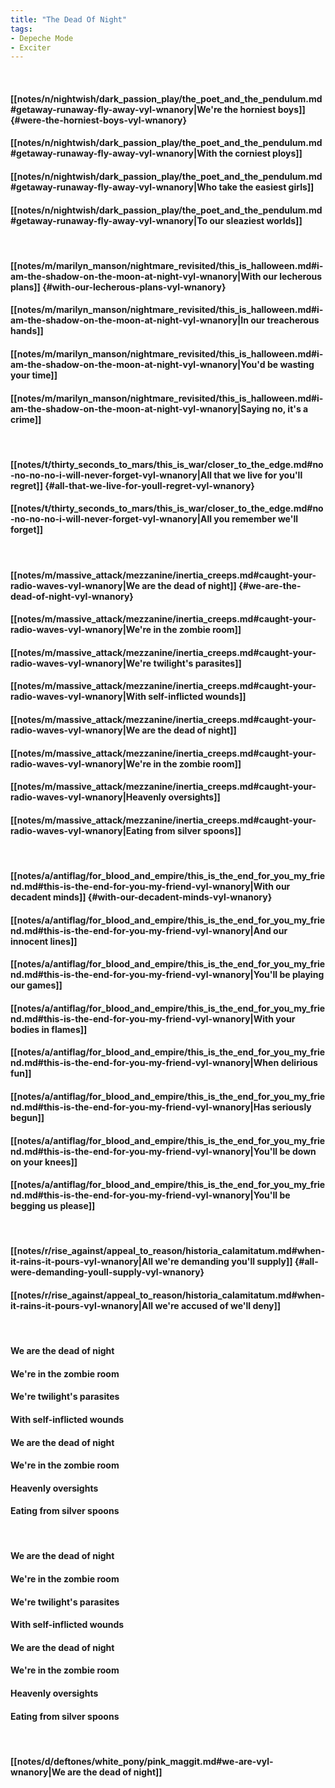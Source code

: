 ```yaml
---
title: "The Dead Of Night"
tags:
- Depeche Mode
- Exciter
---
```

&nbsp;
#### [[notes/n/nightwish/dark_passion_play/the_poet_and_the_pendulum.md#getaway-runaway-fly-away-vyl-wnanory|We're the horniest boys]] {#were-the-horniest-boys-vyl-wnanory}
#### [[notes/n/nightwish/dark_passion_play/the_poet_and_the_pendulum.md#getaway-runaway-fly-away-vyl-wnanory|With the corniest ploys]]
#### [[notes/n/nightwish/dark_passion_play/the_poet_and_the_pendulum.md#getaway-runaway-fly-away-vyl-wnanory|Who take the easiest girls]]
#### [[notes/n/nightwish/dark_passion_play/the_poet_and_the_pendulum.md#getaway-runaway-fly-away-vyl-wnanory|To our sleaziest worlds]]
&nbsp;
#### [[notes/m/marilyn_manson/nightmare_revisited/this_is_halloween.md#i-am-the-shadow-on-the-moon-at-night-vyl-wnanory|With our lecherous plans]] {#with-our-lecherous-plans-vyl-wnanory}
#### [[notes/m/marilyn_manson/nightmare_revisited/this_is_halloween.md#i-am-the-shadow-on-the-moon-at-night-vyl-wnanory|In our treacherous hands]]
#### [[notes/m/marilyn_manson/nightmare_revisited/this_is_halloween.md#i-am-the-shadow-on-the-moon-at-night-vyl-wnanory|You'd be wasting your time]]
#### [[notes/m/marilyn_manson/nightmare_revisited/this_is_halloween.md#i-am-the-shadow-on-the-moon-at-night-vyl-wnanory|Saying no, it's a crime]]
&nbsp;
#### [[notes/t/thirty_seconds_to_mars/this_is_war/closer_to_the_edge.md#no-no-no-no-i-will-never-forget-vyl-wnanory|All that we live for you'll regret]] {#all-that-we-live-for-youll-regret-vyl-wnanory}
#### [[notes/t/thirty_seconds_to_mars/this_is_war/closer_to_the_edge.md#no-no-no-no-i-will-never-forget-vyl-wnanory|All you remember we'll forget]]
&nbsp;
#### [[notes/m/massive_attack/mezzanine/inertia_creeps.md#caught-your-radio-waves-vyl-wnanory|We are the dead of night]] {#we-are-the-dead-of-night-vyl-wnanory}
#### [[notes/m/massive_attack/mezzanine/inertia_creeps.md#caught-your-radio-waves-vyl-wnanory|We're in the zombie room]]
#### [[notes/m/massive_attack/mezzanine/inertia_creeps.md#caught-your-radio-waves-vyl-wnanory|We're twilight's parasites]]
#### [[notes/m/massive_attack/mezzanine/inertia_creeps.md#caught-your-radio-waves-vyl-wnanory|With self-inflicted wounds]]
#### [[notes/m/massive_attack/mezzanine/inertia_creeps.md#caught-your-radio-waves-vyl-wnanory|We are the dead of night]]
#### [[notes/m/massive_attack/mezzanine/inertia_creeps.md#caught-your-radio-waves-vyl-wnanory|We're in the zombie room]]
#### [[notes/m/massive_attack/mezzanine/inertia_creeps.md#caught-your-radio-waves-vyl-wnanory|Heavenly oversights]]
#### [[notes/m/massive_attack/mezzanine/inertia_creeps.md#caught-your-radio-waves-vyl-wnanory|Eating from silver spoons]]
&nbsp;
#### [[notes/a/antiflag/for_blood_and_empire/this_is_the_end_for_you_my_friend.md#this-is-the-end-for-you-my-friend-vyl-wnanory|With our decadent minds]] {#with-our-decadent-minds-vyl-wnanory}
#### [[notes/a/antiflag/for_blood_and_empire/this_is_the_end_for_you_my_friend.md#this-is-the-end-for-you-my-friend-vyl-wnanory|And our innocent lines]]
#### [[notes/a/antiflag/for_blood_and_empire/this_is_the_end_for_you_my_friend.md#this-is-the-end-for-you-my-friend-vyl-wnanory|You'll be playing our games]]
#### [[notes/a/antiflag/for_blood_and_empire/this_is_the_end_for_you_my_friend.md#this-is-the-end-for-you-my-friend-vyl-wnanory|With your bodies in flames]]
#### [[notes/a/antiflag/for_blood_and_empire/this_is_the_end_for_you_my_friend.md#this-is-the-end-for-you-my-friend-vyl-wnanory|When delirious fun]]
#### [[notes/a/antiflag/for_blood_and_empire/this_is_the_end_for_you_my_friend.md#this-is-the-end-for-you-my-friend-vyl-wnanory|Has seriously begun]]
#### [[notes/a/antiflag/for_blood_and_empire/this_is_the_end_for_you_my_friend.md#this-is-the-end-for-you-my-friend-vyl-wnanory|You'll be down on your knees]]
#### [[notes/a/antiflag/for_blood_and_empire/this_is_the_end_for_you_my_friend.md#this-is-the-end-for-you-my-friend-vyl-wnanory|You'll be begging us please]]
&nbsp;
#### [[notes/r/rise_against/appeal_to_reason/historia_calamitatum.md#when-it-rains-it-pours-vyl-wnanory|All we're demanding you'll supply]] {#all-were-demanding-youll-supply-vyl-wnanory}
#### [[notes/r/rise_against/appeal_to_reason/historia_calamitatum.md#when-it-rains-it-pours-vyl-wnanory|All we're accused of we'll deny]]
&nbsp;
#### We are the dead of night
#### We're in the zombie room
#### We're twilight's parasites
#### With self-inflicted wounds
#### We are the dead of night
#### We're in the zombie room
#### Heavenly oversights
#### Eating from silver spoons
&nbsp;
#### We are the dead of night
#### We're in the zombie room
#### We're twilight's parasites
#### With self-inflicted wounds
#### We are the dead of night
#### We're in the zombie room
#### Heavenly oversights
#### Eating from silver spoons
&nbsp;
#### [[notes/d/deftones/white_pony/pink_maggit.md#we-are-vyl-wnanory|We are the dead of night]]
